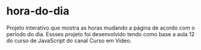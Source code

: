 # hora-do-dia
Projeto interativo que mostra as horas mudando a página de acordo com o período do dia. Essses projeto foi desenvolvido tendo como base a aula 12 do curso de JavaScript do canal Curso em Vídeo.

